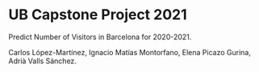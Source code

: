 # UB Capstone Project 2021

Predict Number of Visitors in Barcelona for 2020-2021.

Carlos López-Martínez, Ignacio Matías Montorfano, Elena Picazo Gurina, Adrià Valls Sánchez.
